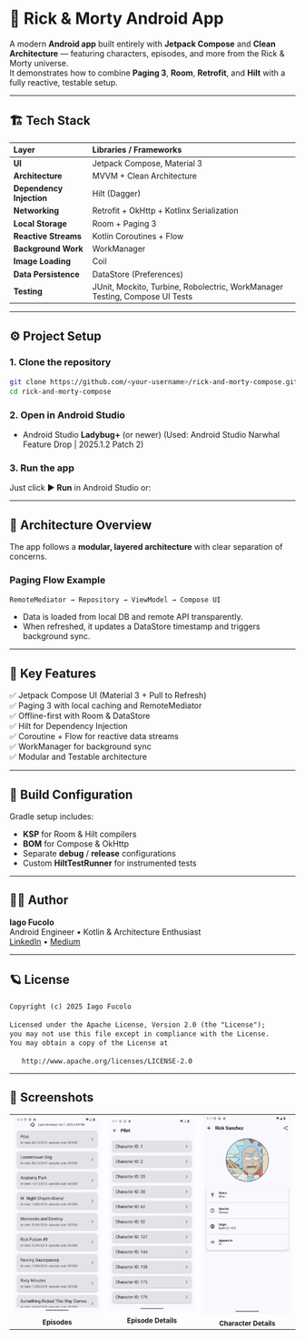# 🧬 Rick & Morty Android App

A modern **Android app** built entirely with **Jetpack Compose** and **Clean Architecture** — featuring characters, episodes, and more from the Rick & Morty universe.  
It demonstrates how to combine **Paging 3**, **Room**, **Retrofit**, and **Hilt** with a fully reactive, testable setup.

---

## 🏗️ Tech Stack

| Layer | Libraries / Frameworks |
|:------|:-----------------------|
| **UI** | Jetpack Compose, Material 3 |
| **Architecture** | MVVM + Clean Architecture |
| **Dependency Injection** | Hilt (Dagger) |
| **Networking** | Retrofit + OkHttp + Kotlinx Serialization |
| **Local Storage** | Room + Paging 3 |
| **Reactive Streams** | Kotlin Coroutines + Flow |
| **Background Work** | WorkManager |
| **Image Loading** | Coil |
| **Data Persistence** | DataStore (Preferences) |
| **Testing** | JUnit, Mockito, Turbine, Robolectric, WorkManager Testing, Compose UI Tests |

---

## ⚙️ Project Setup

### 1. Clone the repository
```bash
git clone https://github.com/<your-username>/rick-and-morty-compose.git
cd rick-and-morty-compose
```

### 2. Open in Android Studio
- Android Studio **Ladybug+** (or newer) (Used: Android Studio Narwhal Feature Drop | 2025.1.2 Patch 2)

### 3. Run the app
Just click **▶ Run** in Android Studio or:

---

## 🧩 Architecture Overview

The app follows a **modular, layered architecture** with clear separation of concerns.

### Paging Flow Example
```
RemoteMediator → Repository → ViewModel → Compose UI
```

- Data is loaded from local DB and remote API transparently.
- When refreshed, it updates a DataStore timestamp and triggers background sync.

---

## 🧱 Key Features

✅ Jetpack Compose UI (Material 3 + Pull to Refresh)  
✅ Paging 3 with local caching and RemoteMediator  
✅ Offline-first with Room & DataStore  
✅ Hilt for Dependency Injection  
✅ Coroutine + Flow for reactive data streams  
✅ WorkManager for background sync  
✅ Modular and Testable architecture  

---

## 🧰 Build Configuration

Gradle setup includes:
- **KSP** for Room & Hilt compilers
- **BOM** for Compose & OkHttp
- Separate **debug** / **release** configurations
- Custom **HiltTestRunner** for instrumented tests

---

## 🧑‍💻 Author

**Iago Fucolo**  
Android Engineer • Kotlin & Architecture Enthusiast  
[LinkedIn](https://www.linkedin.com/in/ifucolo/) • [Medium](https://medium.com/@ifucolo)

---

## 🪐 License

```
Copyright (c) 2025 Iago Fucolo

Licensed under the Apache License, Version 2.0 (the "License");
you may not use this file except in compliance with the License.
You may obtain a copy of the License at

   http://www.apache.org/licenses/LICENSE-2.0
```

---

## 🌟 Screenshots

<table>
  <tr>
    <td align="center">
      <img src="https://github.com/ifucolo/RickAndMorty-Assignment/blob/master/screenshoots/EpisodesScreen.png" width="220" alt="EpisodesScreen"/><br/>
      <sub><b>Episodes</b></sub>
    </td>
    <td align="center">
      <img src="https://github.com/ifucolo/RickAndMorty-Assignment/blob/master/screenshoots/EpisodeDetailScreen.png" width="220" alt="EpisodeDetailScreen"/><br/>
      <sub><b>Episode Details</b></sub>
    </td>
    <td align="center">
      <img src="https://github.com/ifucolo/RickAndMorty-Assignment/blob/master/screenshoots/CharacterDetailScreen.png" width="220" alt="CharacterDetailScreen"/><br/>
      <sub><b>Character Details</b></sub>
    </td>
  </tr>
</table>
